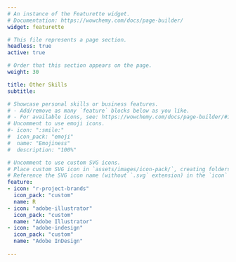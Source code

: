 ```yaml
---
# An instance of the Featurette widget.
# Documentation: https://wowchemy.com/docs/page-builder/
widget: featurette

# This file represents a page section.
headless: true
active: true

# Order that this section appears on the page.
weight: 30

title: Other Skills
subtitle:

# Showcase personal skills or business features.
# - Add/remove as many `feature` blocks below as you like.
# - For available icons, see: https://wowchemy.com/docs/page-builder/#icons
# Uncomment to use emoji icons.
#- icon: ":smile:"
#  icon_pack: "emoji"
#  name: "Emojiness"
#  description: "100%"  

# Uncomment to use custom SVG icons.
# Place custom SVG icon in `assets/images/icon-pack/`, creating folders if necessary.
# Reference the SVG icon name (without `.svg` extension) in the `icon` field.
feature:
- icon: "r-project-brands"
  icon_pack: "custom"
  name: R
- icon: "adobe-illustrator"
  icon_pack: "custom"
  name: "Adobe Illustrator"
- icon: "adobe-indesign"
  icon_pack: "custom"
  name: "Adobe InDesign"
  
---
```

